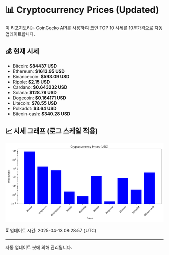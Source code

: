 
# 📊 Cryptocurrency Prices (Updated)

이 리포지토리는 CoinGecko API를 사용하여 코인 TOP 10 시세를 10분가격으로 자동 업데이트합니다.

## 💰 현재 시세
- Bitcoin: **$84437 USD**
- Ethereum: **$1613.95 USD**
- Binancecoin: **$593.09 USD**
- Ripple: **$2.15 USD**
- Cardano: **$0.643232 USD**
- Solana: **$128.79 USD**
- Dogecoin: **$0.164171 USD**
- Litecoin: **$78.55 USD**
- Polkadot: **$3.64 USD**
- Bitcoin-cash: **$340.28 USD**

## 📈 시세 그래프 (로그 스케일 적용)
![Crypto Prices](crypto_prices.png)

⏳ 업데이트 시간: 2025-04-13 08:28:57 (UTC)

---
자동 업데이트 봇에 의해 관리됩니다.
